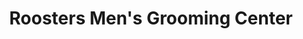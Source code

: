 ---
title: "Roosters Men's Grooming Center"
url: /bellevue/roosters-mens-grooming-center/
shop: hairdresser
---